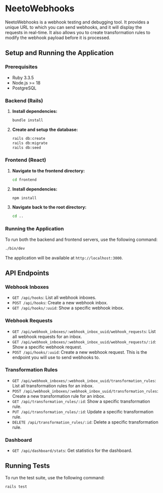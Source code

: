 # NeetoWebhooks

NeetoWebhooks is a webhook testing and debugging tool. It provides a unique URL to which you can send webhooks, and it will display the requests in real-time. It also allows you to create transformation rules to modify the webhook payload before it is processed.

## Setup and Running the Application

### Prerequisites

* Ruby 3.3.5
* Node.js >= 18
* PostgreSQL

### Backend (Rails)

1.  **Install dependencies:**
    ```bash
    bundle install
    ```

2.  **Create and setup the database:**
    ```bash
    rails db:create
    rails db:migrate
    rails db:seed
    ```

### Frontend (React)

1.  **Navigate to the frontend directory:**
    ```bash
    cd frontend
    ```

2.  **Install dependencies:**
    ```bash
    npm install
    ```

3.  **Navigate back to the root directory:**
    ```bash
    cd ..
    ```

### Running the Application

To run both the backend and frontend servers, use the following command:

```bash
./bin/dev
```

The application will be available at `http://localhost:3000`.

## API Endpoints

### Webhook Inboxes

*   `GET /api/hooks`: List all webhook inboxes.
*   `POST /api/hooks`: Create a new webhook inbox.
*   `GET /api/hooks/:uuid`: Show a specific webhook inbox.

### Webhook Requests

*   `GET /api/webhook_inboxes/:webhook_inbox_uuid/webhook_requests`: List all webhook requests for an inbox.
*   `GET /api/webhook_inboxes/:webhook_inbox_uuid/webhook_requests/:id`: Show a specific webhook request.
*   `POST /api/hooks/:uuid`: Create a new webhook request. This is the endpoint you will use to send webhooks to.

### Transformation Rules

*   `GET /api/webhook_inboxes/:webhook_inbox_uuid/transformation_rules`: List all transformation rules for an inbox.
*   `POST /api/webhook_inboxes/:webhook_inbox_uuid/transformation_rules`: Create a new transformation rule for an inbox.
*   `GET /api/transformation_rules/:id`: Show a specific transformation rule.
*   `PUT /api/transformation_rules/:id`: Update a specific transformation rule.
*   `DELETE /api/transformation_rules/:id`: Delete a specific transformation rule.

### Dashboard

*   `GET /api/dashboard/stats`: Get statistics for the dashboard.

## Running Tests

To run the test suite, use the following command:

```bash
rails test
```